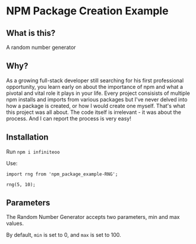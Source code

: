 # NPM Package Creation Example 

## What is this?
A random number generator

## Why?

As a growing full-stack developer still searching for his first professional opportunity, you learn early on about the importance of npm and what a pivotal and vital role it plays in your life.  Every project consisists of multiple npm installs and imports from various packages but I've never delved into how a package is created, or how I would create one myself.  That's what this project was all about.  The code itself is irrelevant - it was about the process.  And I can report the process is very easy!  

## Installation
Run `npm i infiniteoo`

Use:

```
import rng from 'npm_package_example-RNG';

rng(5, 10);
```

## Parameters
The Random Number Generator accepts two parameters, min and max values.

By default, `min` is set to 0, and `max` is set to 100.

